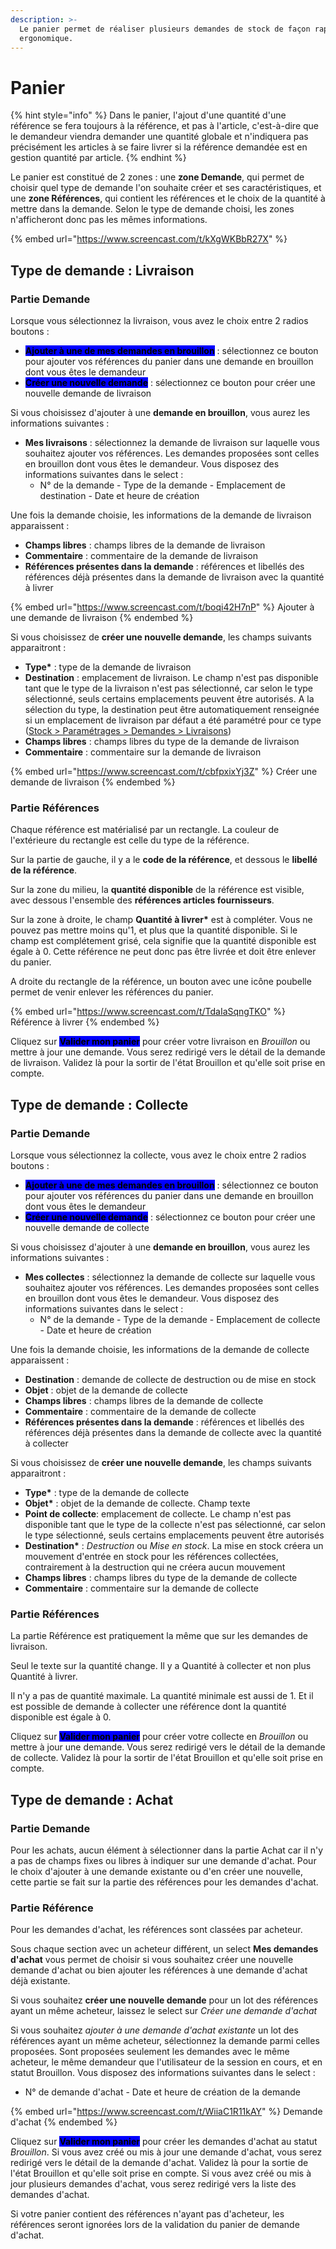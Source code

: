 ```yaml
---
description: >-
  Le panier permet de réaliser plusieurs demandes de stock de façon rapide et
  ergonomique.
---
```


# Panier

{% hint style="info" %}
Dans le panier, l'ajout d'une quantité d'une référence se fera toujours à la référence, et pas à l'article, c'est-à-dire que le demandeur viendra demander une quantité globale et n'indiquera pas précisément les articles à se faire livrer si la référence demandée est en gestion quantité par article.
{% endhint %}

Le panier est constitué de 2 zones : une **zone Demande**, qui permet de choisir quel type de demande l'on souhaite créer et ses caractéristiques, et une **zone Références**, qui contient les références et le choix de la quantité à mettre dans la demande. Selon le type de demande choisi, les zones n'afficheront donc pas les mêmes informations.

{% embed url="https://www.screencast.com/t/kXgWKBbR27X" %}

## Type de demande : Livraison

### Partie Demande

Lorsque vous sélectionnez la livraison, vous avez le choix entre 2 radios boutons :&#x20;

* <mark style="background-color:blue;">**Ajouter à une de mes demandes en brouillon**</mark> : sélectionnez ce bouton pour ajouter vos références du panier dans une demande en brouillon dont vous êtes le demandeur
* <mark style="background-color:blue;">**Créer une nouvelle demande**</mark> : sélectionnez ce bouton pour créer une nouvelle demande de livraison

Si vous choisissez d'ajouter à une **demande en brouillon**, vous aurez les informations suivantes :&#x20;

* **Mes livraisons** : sélectionnez la demande de livraison sur laquelle vous souhaitez ajouter vos références. Les demandes proposées sont celles en brouillon dont vous êtes le demandeur. Vous disposez des informations suivantes dans le select :&#x20;
  * N° de la demande - Type de la demande - Emplacement de destination - Date et heure de création

Une fois la demande choisie, les informations de la demande de livraison apparaissent :&#x20;

* **Champs libres** : champs libres de la demande de livraison
* **Commentaire** : commentaire de la demande de livraison
* **Références présentes dans la demande** : références et libellés des références déjà présentes dans la demande de livraison avec la quantité à livrer

{% embed url="https://www.screencast.com/t/boqi42H7nP" %}
Ajouter à une demande de livraison
{% endembed %}

Si vous choisissez de **créer une nouvelle demande**, les champs suivants apparaitront :&#x20;

* **Type\*** : type de la demande de livraison
* **Destination** : emplacement de livraison. Le champ n'est pas disponible tant que le type de la livraison n'est pas sélectionné, car selon le type sélectionné, seuls certains emplacements peuvent être autorisés. A la sélection du type, la destination peut être automatiquement renseignée si un emplacement de livraison par défaut a été paramétré pour ce type ([Stock > Paramétrages > Demandes > Livraisons](../parametrages/demandes/livraisons.md))
* **Champs libres** : champs libres du type de la demande de livraison
* **Commentaire** : commentaire sur la demande de livraison

{% embed url="https://www.screencast.com/t/cbfpxixYj3Z" %}
Créer une demande de livraison
{% endembed %}

### Partie Références

Chaque référence est matérialisé par un rectangle. La couleur de l'extérieure du rectangle est celle du type de la référence.

Sur la partie de gauche, il y a le **code de la référence**, et dessous le **libellé de la référence**.

Sur la zone du milieu, la **quantité disponible** de la référence est visible, avec dessous l'ensemble des **références articles fournisseurs**.

Sur la zone à droite, le champ **Quantité à livrer\*** est à compléter. Vous ne pouvez pas mettre moins qu'1, et plus que la quantité disponible. Si le champ est complétement grisé, cela signifie que la quantité disponible est égale à 0. Cette référence ne peut donc pas être livrée et doit être enlever du panier.

A droite du rectangle de la référence, un bouton avec une icône poubelle permet de venir enlever les références du panier.

{% embed url="https://www.screencast.com/t/TdaIaSqngTKO" %}
Référence à livrer
{% endembed %}

Cliquez sur <mark style="background-color:blue;">**Valider mon panier**</mark> pour créer votre livraison en _Brouillon_ ou mettre à jour une demande. Vous serez redirigé vers le détail de la demande de livraison. Validez là pour la sortir de l'état Brouillon et qu'elle soit prise en compte.

## Type de demande : Collecte

### Partie Demande

Lorsque vous sélectionnez la collecte, vous avez le choix entre 2 radios boutons :&#x20;

* <mark style="background-color:blue;">**Ajouter à une de mes demandes en brouillon**</mark> : sélectionnez ce bouton pour ajouter vos références du panier dans une demande en brouillon dont vous êtes le demandeur
* <mark style="background-color:blue;">**Créer une nouvelle demande**</mark> : sélectionnez ce bouton pour créer une nouvelle demande de collecte

Si vous choisissez d'ajouter à une **demande en brouillon**, vous aurez les informations suivantes :&#x20;

* **Mes collectes** : sélectionnez la demande de collecte sur laquelle vous souhaitez ajouter vos références. Les demandes proposées sont celles en brouillon dont vous êtes le demandeur. Vous disposez des informations suivantes dans le select :&#x20;
  * N° de la demande - Type de la demande - Emplacement de collecte - Date et heure de création

Une fois la demande choisie, les informations de la demande de collecte apparaissent :&#x20;

* **Destination** : demande de collecte de destruction ou de mise en stock
* **Objet** : objet de la demande de collecte
* **Champs libres** : champs libres de la demande de collecte
* **Commentaire** : commentaire de la demande de collecte
* **Références présentes dans la demande** : références et libellés des références déjà présentes dans la demande de collecte avec la quantité à collecter

Si vous choisissez de **créer une nouvelle demande**, les champs suivants apparaitront :&#x20;

* **Type\*** : type de la demande de collecte
* **Objet\*** : objet de la demande de collecte. Champ texte
* **Point de collecte**: emplacement de collecte. Le champ n'est pas disponible tant que le type de la collecte n'est pas sélectionné, car selon le type sélectionné, seuls certains emplacements peuvent être autorisés
* **Destination\*** : _Destruction_ ou _Mise en stock_. La mise en stock créera un mouvement d'entrée en stock pour les références collectées, contrairement à la destruction qui ne créera aucun mouvement
* **Champs libres** : champs libres du type de la demande de collecte
* **Commentaire** : commentaire sur la demande de collecte

### Partie Références

La partie Référence est pratiquement la même que sur les demandes de livraison.&#x20;

Seul le texte sur la quantité change. Il y a Quantité à collecter et non plus Quantité à livrer.&#x20;

Il n'y a pas de quantité maximale. La quantité minimale est aussi de 1. Et il est possible de demande à collecter une référence dont la quantité disponible est égale à 0.



Cliquez sur <mark style="background-color:blue;">**Valider mon panier**</mark> pour créer votre collecte en _Brouillon_ ou mettre à jour une demande. Vous serez redirigé vers le détail de la demande de collecte. Validez là pour la sortir de l'état Brouillon et qu'elle soit prise en compte.

## Type de demande : Achat

### Partie Demande

Pour les achats, aucun élément à sélectionner dans la partie Achat car il n'y a pas de champs fixes ou libres à indiquer sur une demande d'achat. Pour le choix d'ajouter à une demande existante ou d'en créer une nouvelle, cette partie se fait sur la partie des références pour les demandes d'achat.

### Partie Référence

Pour les demandes d'achat, les références sont classées par acheteur.

Sous chaque section avec un acheteur différent, un select **Mes demandes d'achat** vous permet de choisir si vous souhaitez créer une nouvelle demande d'achat ou bien ajouter les références à une demande d'achat déjà existante.

Si vous souhaitez **créer une nouvelle demande** pour un lot des références ayant un même acheteur, laissez le select sur _Créer une demande d'achat_

Si vous souhaitez _ajouter à une demande d'achat existante_ un lot des références ayant un même acheteur, sélectionnez la demande parmi celles proposées. Sont proposées seulement les demandes avec le même acheteur, le même demandeur que l'utilisateur de la session en cours, et en statut Brouillon. Vous disposez des informations suivantes dans le select :

* N° de demande d'achat - Date et heure de création de la demande

{% embed url="https://www.screencast.com/t/WiiaC1R11kAY" %}
Demande d'achat
{% endembed %}

Cliquez sur <mark style="background-color:blue;">**Valider mon panier**</mark> pour créer les demandes d'achat au statut _Brouillon_. Si vous avez créé ou mis à jour une demande d'achat, vous serez redirigé vers le détail de la demande d'achat. Validez là pour la sortie de l'état Brouillon et qu'elle soit prise en compte. Si vous avez créé ou mis à jour plusieurs demandes d'achat, vous serez redirigé vers la liste des demandes d'achat.

Si votre panier contient des références n'ayant pas d'acheteur, les références seront ignorées lors de la validation du panier de demande d'achat.
